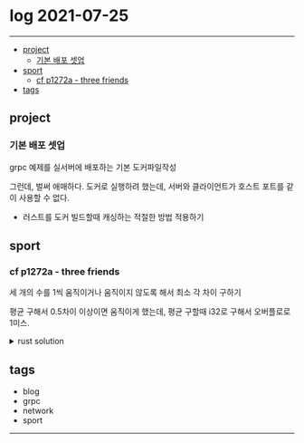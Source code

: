 # log 2021-07-25

--------------------------

- [project](#project)
  - [기본 배포 셋업](#기본-배포-셋업)
- [sport](#sport)
  - [cf p1272a - three friends](#cf-p1272a---three-friends)
- [tags](#tags)


## project

### 기본 배포 셋업

grpc 예제를 실서버에 배포하는 기본 도커파일작성

그런데, 벌써 애매하다. 도커로 실행하려 했는데, 서버와 클라이언트가 호스트 포트를 같이 사용할 수 없다.

- 러스트를 도커 빌드할때 캐싱하는 적절한 방법 적용하기

## sport

### cf p1272a - three friends

세 개의 수를 1씩 움직이거나 움직이지 않도록 해서 최소 각 차이 구하기

평균 구해서 0.5차이 이상이면 움직이게 했는데, 평균 구할때 i32로 구해서 오버플로로 1미스.

<details><summary markdown="span">rust solution</summary>

```rs

fn get_closer(ori: f64, target: f64) -> f64 {
    // if |target - ori| <= 0.5, don't move
    if (target - ori).abs() <= 0.5f64 {
        return ori;
    }
    // otherwise, move closer by one unit
    let plus_ori = ori + 1.0f64;
    let sub_ori = ori - 1.0f64;
    // return which of the two is closer to target
    if (target - plus_ori).abs() < (target - sub_ori).abs() {
        return plus_ori;
    } else {
        return sub_ori;
    }
}

fn solve<R: io::BufRead, W: io::Write>(scan: &mut UnsafeScanner<R>, out: &mut W) {
    let cases = ri32(scan);
    for i in 0..cases {
        let (a,b,c) = (ri64(scan), ri64(scan), ri64(scan));
        // get avg of a,b,c
        let avg = (a+b+c) as f64 / 3.0;
        let na = get_closer(a as f64, avg) as i64;
        let nb = get_closer(b as f64, avg) as i64;
        let nc = get_closer(c as f64, avg) as i64;

        // get |na-nb|+|nb-nc|+|nc-na|
        let diff = (na-nb).abs() + (nb-nc).abs() + (nc-na).abs();
        // print
        writeln!(out, "{}", diff);
    } 
}

```

</details>

## tags
- blog
- grpc
- network
- sport

--------------------------

